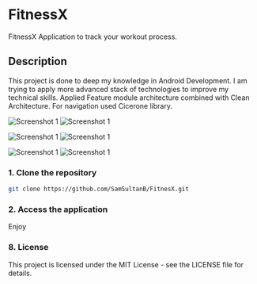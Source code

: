 # FitnessX

FitnessX Application to track your workout process.

## Description

This project is done to deep my knowledge in Android Development. I am trying to apply more advanced 
stack of technologies to improve my technical skills. Applied Feature module architecture combined with
Clean Architecture. For navigation used Cicerone library.


![Screenshot 1](images/getStarted.jpg) ![Screenshot 1](images/onboarding.jpg)

![Screenshot 1](images/onboarding2.jpg) ![Screenshot 1](images/registration.jpg)

![Screenshot 1](images/bio.jpg) ![Screenshot 1](images/login.jpg)


### 1. Clone the repository

```bash
git clone https://github.com/SamSultanB/FitnesX.git
```

### 2. Access the application
Enjoy

### 8. License
This project is licensed under the MIT License - see the LICENSE file for details.